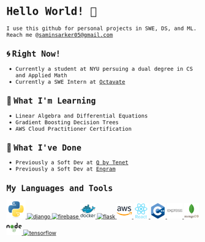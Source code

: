 <h1><samp>Hello World! 👋</samp></h1>

<samp>I use this github for personal projects in SWE, DS, and ML. Reach me @saminsarker05@gmail.com</samp>

<h2>🌀 <samp>Right Now!</samp></h2>

- <samp>Currently a student at NYU persuing a dual degree in CS and Applied Math</samp>
- <samp>Currently a SWE Intern at <a href="https://www.octavate.io/">Octavate</a></samp>

<h2>🌱 <samp>What I'm Learning</samp></h2>

- <samp>Linear Algebra and Differential Equations</samp>
- <samp>Gradient Boosting Decision Trees</samp>
- <samp>AWS Cloud Practitioner Certification</samp>

<h2>📌 <samp>What I've Done</samp></h2>

- <samp>Previously a Soft Dev at <a href="https://www.tenetq.com/">Q by Tenet <a/> </samp>
- <samp>Previously a Soft Dev at <a href="https://learnwithengram.com/"> <samp> Engram </samp> <a/> </samp>

<h2><samp>My Languages and Tools</samp></h2>

<div align="left"> 
<a href="https://www.python.org" target="_blank" > <img src="https://raw.githubusercontent.com/devicons/devicon/master/icons/python/python-original.svg" alt="python" width="50" /> </a> 
<a href="https://www.djangoproject.com/" target="_blank" rel="noreferrer"> <img src="https://cdn.worldvectorlogo.com/logos/django.svg" alt="django" width="40" height="40"/> </a>
 <a href="https://firebase.google.com/" target="_blank" rel="noreferrer"> <img src="https://www.vectorlogo.zone/logos/firebase/firebase-icon.svg" alt="firebase" width="40" height="40"/> </a> 
 <a href="https://www.docker.com/" target="_blank" rel="noreferrer"> <img src="https://raw.githubusercontent.com/devicons/devicon/master/icons/docker/docker-original-wordmark.svg" alt="docker" width="40" height="40"/> </a> 
<a href="https://flask.palletsprojects.com/" target="_blank" rel="noreferrer"> <img src="https://www.vectorlogo.zone/logos/pocoo_flask/pocoo_flask-icon.svg" alt="flask" width="40" height="40"/> </a> 
<a href="https://aws.amazon.com" target="_blank" rel="noreferrer"> <img src="https://raw.githubusercontent.com/devicons/devicon/master/icons/amazonwebservices/amazonwebservices-original-wordmark.svg" alt="aws" width="40" height="40"/> </a> 
 <a href="https://reactjs.org/" target="_blank" rel="noreferrer"> <img src="https://raw.githubusercontent.com/devicons/devicon/master/icons/react/react-original-wordmark.svg" alt="react" width="40" height="40"/> </a> 
 <a href="https://www.w3schools.com/cpp/" target="_blank" rel="noreferrer"> <img src="https://raw.githubusercontent.com/devicons/devicon/master/icons/cplusplus/cplusplus-original.svg" alt="cplusplus" width="40" height="40"/> </a> 
<a href="https://expressjs.com" target="_blank" rel="noreferrer"> <img src="https://raw.githubusercontent.com/devicons/devicon/master/icons/express/express-original-wordmark.svg" alt="express" width="40" height="40"/> </a> 
 <a href="https://www.mongodb.com/" target="_blank" rel="noreferrer"> <img src="https://raw.githubusercontent.com/devicons/devicon/master/icons/mongodb/mongodb-original-wordmark.svg" alt="mongodb" width="40" height="40"/> </a> 
 <a href="https://nodejs.org" target="_blank" rel="noreferrer"> <img src="https://raw.githubusercontent.com/devicons/devicon/master/icons/nodejs/nodejs-original-wordmark.svg" alt="nodejs" width="40" height="40"/> </a>
 <a href="https://www.tensorflow.org" target="_blank" rel="noreferrer"> <img src="https://www.vectorlogo.zone/logos/tensorflow/tensorflow-icon.svg" alt="tensorflow" width="40" height="40"/> </a> 
</div>

